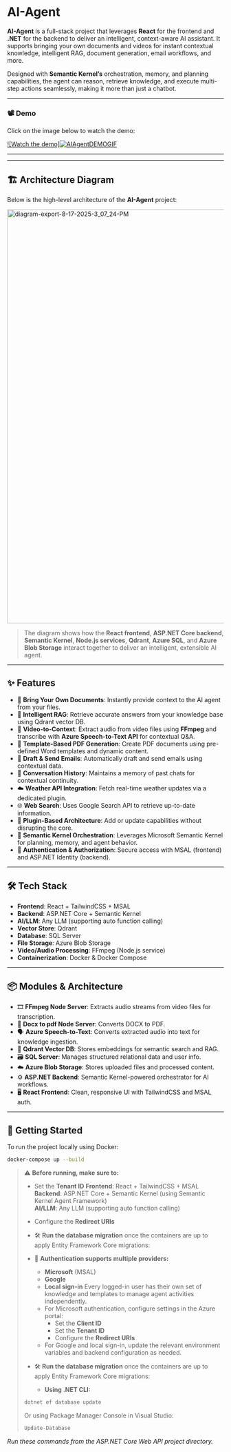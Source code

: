 # AI-Agent

**AI-Agent** is a full-stack project that leverages **React** for the frontend and **.NET** for the backend to deliver an intelligent, context-aware AI assistant. It supports bringing your own documents and videos for instant contextual knowledge, intelligent RAG, document generation, email workflows, and more.

Designed with **Semantic Kernel’s** orchestration, memory, and planning capabilities, the agent can reason, retrieve knowledge, and execute multi-step actions seamlessly, making it more than just a chatbot.

---

### 📽️ Demo  
Click on the image below to watch the demo:

[![Watch the demo]![AIAgentDEMOGIF](https://github.com/user-attachments/assets/9dd90e2f-a6e8-4baf-b1d3-5b1d9fedbf7e)](https://drive.google.com/file/d/1BNx342cQbMi0Pnw9BZ0yc1Fk5wX7b6T1/view?usp=sharing)

---

---

## 🏗️ Architecture Diagram  

Below is the high-level architecture of the **AI-Agent** project:  

<img width="1490" height="960" alt="diagram-export-8-17-2025-3_07_24-PM" src="https://github.com/user-attachments/assets/a2feea2c-664b-434b-a34f-ffbf0d856daa" />


> The diagram shows how the **React frontend**, **ASP.NET Core backend**, **Semantic Kernel**, **Node.js services**, **Qdrant**, **Azure SQL**, and **Azure Blob Storage** interact together to deliver an intelligent, extensible AI agent.

---

## ✨ Features

- 📄 **Bring Your Own Documents**: Instantly provide context to the AI agent from your files.  
- 🧠 **Intelligent RAG**: Retrieve accurate answers from your knowledge base using Qdrant vector DB.  
- 🎥 **Video-to-Context**: Extract audio from video files using **FFmpeg** and transcribe with **Azure Speech-to-Text API** for contextual Q&A.  
- 🧾 **Template-Based PDF Generation**: Create PDF documents using pre-defined Word templates and dynamic content.  
- 📧 **Draft & Send Emails**: Automatically draft and send emails using contextual data.  
- 💬 **Conversation History**: Maintains a memory of past chats for contextual continuity.  
- ☁️ **Weather API Integration**: Fetch real-time weather updates via a dedicated plugin.  
- 🌐 **Web Search**: Uses Google Search API to retrieve up-to-date information.  
- 🔌 **Plugin-Based Architecture**: Add or update capabilities without disrupting the core.  
- 🤖 **Semantic Kernel Orchestration**: Leverages Microsoft Semantic Kernel for planning, memory, and agent behavior.  
- 🔐 **Authentication & Authorization**: Secure access with MSAL (frontend) and ASP.NET Identity (backend).  

---

## 🛠 Tech Stack

- **Frontend**: React + TailwindCSS + MSAL  
- **Backend**: ASP.NET Core + Semantic Kernel  
- **AI/LLM**: Any LLM (supporting auto function calling)  
- **Vector Store**: Qdrant  
- **Database**: SQL Server  
- **File Storage**: Azure Blob Storage  
- **Video/Audio Processing**: FFmpeg (Node.js service)
- **Containerization**: Docker & Docker Compose  

---

## 📦 Modules & Architecture

- 🎞️ **FFmpeg Node Server**: Extracts audio streams from video files for transcription.
- 📄 **Docx to pdf Node Server**: Converts DOCX to PDF.  
- 🗣️ **Azure Speech-to-Text**: Converts extracted audio into text for knowledge ingestion.  
- 🧠 **Qdrant Vector DB**: Stores embeddings for semantic search and RAG.  
- 🗃️ **SQL Server**: Manages structured relational data and user info.  
- ☁️ **Azure Blob Storage**: Stores uploaded files and processed content.  
- ⚙️ **ASP.NET Backend**: Semantic Kernel-powered orchestrator for AI workflows.  
- 🖥️ **React Frontend**: Clean, responsive UI with TailwindCSS and MSAL auth.  

---

## 🚀 Getting Started

To run the project locally using Docker:

```bash
docker-compose up --build
```

> ⚠️ **Before running, make sure to:**
>
>   - Set the **Tenant ID**
**Frontend**: React + TailwindCSS + MSAL  
**Backend**: ASP.NET Core + Semantic Kernel (using Semantic Kernel Agent Framework)  
**AI/LLM**: Any LLM (supporting auto function calling)  
>   - Configure the **Redirect URIs**
> - 🛠️ **Run the database migration** once the containers are up to apply Entity Framework Core migrations:
> - 🔐 **Authentication supports multiple providers:**
>   - **Microsoft** (MSAL)
>   - **Google**
>   - **Local sign-in**
>   Every logged-in user has their own set of knowledge and templates to manage agent activities independently.
>   - For Microsoft authentication, configure settings in the Azure portal:
>     - Set the **Client ID**
>     - Set the **Tenant ID**
>     - Configure the **Redirect URIs**
>   - For Google and local sign-in, update the relevant environment variables and backend configuration as needed.
> 
> - 🛠️ **Run the database migration** once the containers are up to apply Entity Framework Core migrations:
>   - **Using .NET CLI:**   
>```bash
>dotnet ef database update
>```
>Or using Package Manager Console in Visual Studio:
>```powershell
>Update-Database
>```
 _Run these commands from the ASP.NET Core Web API project directory._